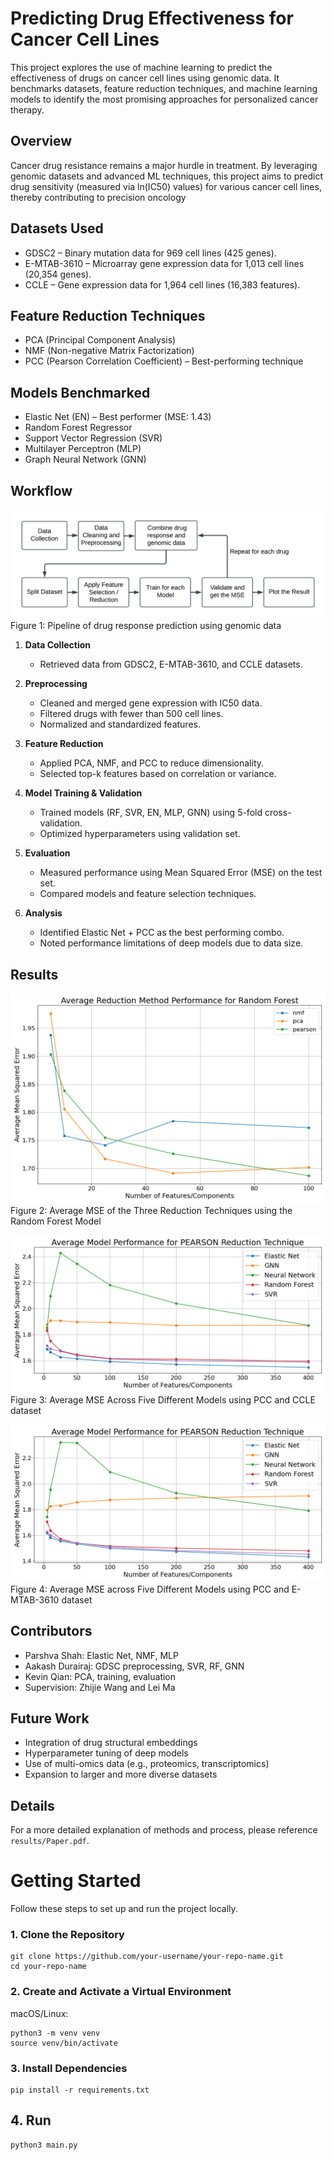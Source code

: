 # Predicting Drug Effectiveness for Cancer Cell Lines
This project explores the use of machine learning to predict the effectiveness of drugs on cancer cell lines using genomic data. It benchmarks datasets, feature reduction techniques, and machine learning models to identify the most promising approaches for personalized cancer therapy.

## Overview
Cancer drug resistance remains a major hurdle in treatment. By leveraging genomic datasets and advanced ML techniques, this project aims to predict drug sensitivity (measured via ln(IC50) values) for various cancer cell lines, thereby contributing to precision oncology

## Datasets Used
- GDSC2 – Binary mutation data for 969 cell lines (425 genes).
- E-MTAB-3610 – Microarray gene expression data for 1,013 cell lines (20,354 genes).
- CCLE – Gene expression data for 1,964 cell lines (16,383 features).

## Feature Reduction Techniques
- PCA (Principal Component Analysis)
- NMF (Non-negative Matrix Factorization)
- PCC (Pearson Correlation Coefficient) – Best-performing technique

## Models Benchmarked
- Elastic Net (EN) – Best performer (MSE: 1.43)
- Random Forest Regressor
- Support Vector Regression (SVR)
- Multilayer Perceptron (MLP)
- Graph Neural Network (GNN)

## Workflow
![Pipeline](results/flow_chart.png)
Figure 1: Pipeline of drug response prediction using genomic
data

1. **Data Collection**  
   - Retrieved data from GDSC2, E-MTAB-3610, and CCLE datasets.

2. **Preprocessing**  
   - Cleaned and merged gene expression with IC50 data.
   - Filtered drugs with fewer than 500 cell lines.
   - Normalized and standardized features.

3. **Feature Reduction**  
   - Applied PCA, NMF, and PCC to reduce dimensionality.
   - Selected top-k features based on correlation or variance.

4. **Model Training & Validation**  
   - Trained models (RF, SVR, EN, MLP, GNN) using 5-fold cross-validation.
   - Optimized hyperparameters using validation set.

5. **Evaluation**  
   - Measured performance using Mean Squared Error (MSE) on the test set.
   - Compared models and feature selection techniques.

6. **Analysis**  
   - Identified Elastic Net + PCC as the best performing combo.
   - Noted performance limitations of deep models due to data size.

## Results
![Reduction Methods](results/avg_mse_methods.png)
Figure 2: Average MSE of the Three Reduction Techniques
using the Random Forest Model

![CCLE](results/avg_mse_CCLE_pearson.png)
Figure 3: Average MSE Across Five Different Models using
PCC and CCLE dataset

![MTAB](results/avg_mse_MTAB_pearson.png)
Figure 4: Average MSE across Five Different Models using
PCC and E-MTAB-3610 dataset

## Contributors
- Parshva Shah: Elastic Net, NMF, MLP
- Aakash Durairaj: GDSC preprocessing, SVR, RF, GNN
- Kevin Qian: PCA, training, evaluation
- Supervision: Zhijie Wang and Lei Ma

## Future Work
- Integration of drug structural embeddings
- Hyperparameter tuning of deep models
- Use of multi-omics data (e.g., proteomics, transcriptomics)
- Expansion to larger and more diverse datasets

## Details
For a more detailed explanation of methods and process, please reference `results/Paper.pdf`.

# Getting Started

Follow these steps to set up and run the project locally.

### 1. Clone the Repository

```
git clone https://github.com/your-username/your-repo-name.git
cd your-repo-name
```

### 2. Create and Activate a Virtual Environment
macOS/Linux:

```
python3 -m venv venv
source venv/bin/activate
```

### 3. Install Dependencies
```
pip install -r requirements.txt
```

## 4. Run
```
python3 main.py
```
